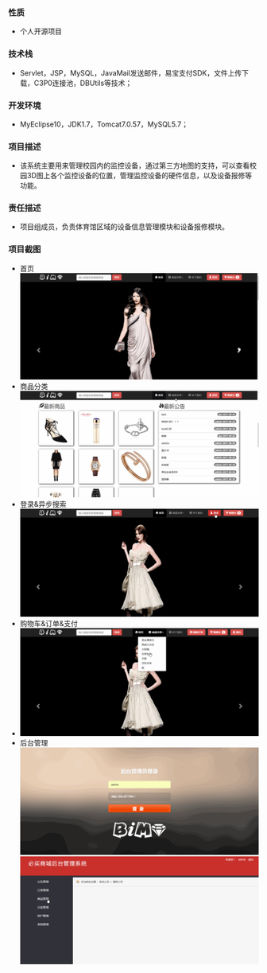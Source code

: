 ### 性质
* 个人开源项目
### 技术栈
* Servlet，JSP，MySQL，JavaMail发送邮件，易宝支付SDK，文件上传下载，C3P0连接池，DBUtils等技术；
### 开发环境
* MyEclipse10，JDK1.7，Tomcat7.0.57，MySQL5.7；
### 项目描述
* 该系统主要用来管理校园内的监控设备，通过第三方地图的支持，可以查看校园3D图上各个监控设备的位置，管理监控设备的硬件信息，以及设备报修等功能。
### 责任描述
* 项目组成员，负责体育馆区域的设备信息管理模块和设备报修模块。
### 项目截图
* 首页
![image](https://github.com/intflag/BiMai/blob/master/GIF%E6%BC%94%E7%A4%BA/bimai001.gif)
* 商品分类
![image](https://github.com/intflag/BiMai/blob/master/GIF%E6%BC%94%E7%A4%BA/bimai002.gif)
* 登录&异步搜索
![image](https://github.com/intflag/BiMai/blob/master/GIF%E6%BC%94%E7%A4%BA/bimai003.gif)
* 购物车&订单&支付
* ![image](https://github.com/intflag/BiMai/blob/master/GIF%E6%BC%94%E7%A4%BA/bimai004.gif)
* 后台管理
![image](https://github.com/intflag/BiMai/blob/master/GIF%E6%BC%94%E7%A4%BA/bimai005.gif)
![image](https://github.com/intflag/BiMai/blob/master/GIF%E6%BC%94%E7%A4%BA/bimai006.gif)
